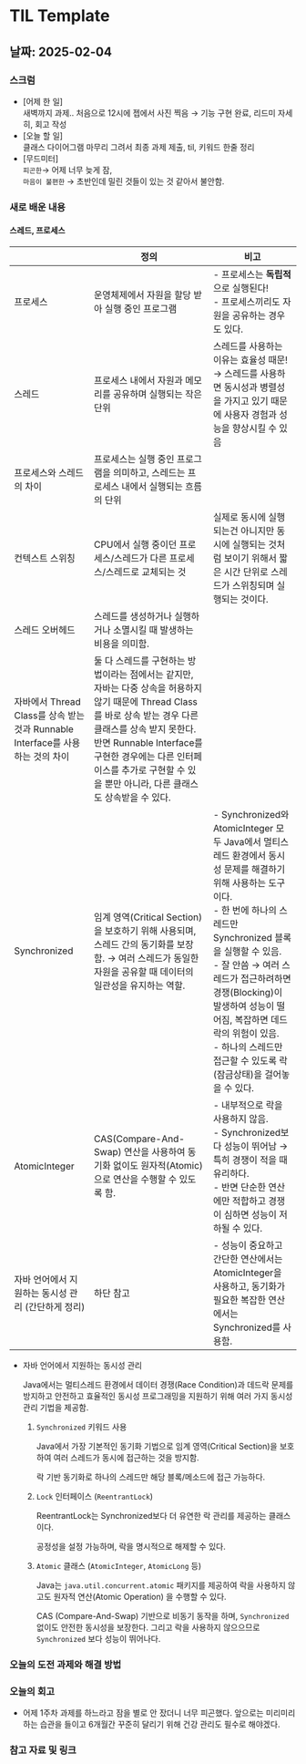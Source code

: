 # TIL Template

## 날짜: 2025-02-04

### 스크럼
- [어제 한 일] <br> 
새벽까지 과제.. 처음으로 12시에 젭에서 사진 찍음 → 기능 구현 완료, 리드미 자세히, 회고 작성
- [오늘 할 일] <br> 
클래스 다이어그램 마무리 그려서 최종 과제 제출, til, 키워드 한줄 정리
- [무드미터] <br> 
`피곤한`→ 어제 너무 늦게 잠,
  <br>`마음이 불편한` → 초반인데 밀린 것들이 있는 것 같아서 불안함.

### 새로 배운 내용
#### 스레드, 프로세스
|  | 정의 | 비고                                                                            |
| --- | --- |-------------------------------------------------------------------------------|
| 프로세스 | 운영체제에서 자원을 할당 받아 실행 중인 프로그램 | - 프로세스는 **독립적**으로 실행된다! <br>- 프로세스끼리도 자원을 공유하는 경우도 있다.                        |
| 스레드 | 프로세스 내에서 자원과 메모리를 공유하며 실행되는 작은 단위 | 스레드를 사용하는 이유는 효율성 때문! → 스레드를 사용하면 동시성과 병렬성을 가지고 있기 때문에 사용자 경험과 성능을 향상시킬 수 있음  |
| 프로세스와 스레드의 차이 | 프로세스는 실행 중인 프로그램을 의미하고, 스레드는 프로세스 내에서 실행되는 흐름의 단위 |                                                                               |
| 컨텍스트 스위칭 | CPU에서 실행 중이던 프로세스/스레드가 다른 프로세스/스레드로 교체되는 것 | 실제로 동시에 실행되는건 아니지만 동시에 실행되는 것처럼 보이기 위해서 짧은 시간 단위로 스레드가 스위칭되며 실행되는 것이다.        |
| 스레드 오버헤드 | 스레드를 생성하거나 실행하거나 소멸시킬 때 발생하는 비용을 의미함. |                                                                               |
| 자바에서 Thread Class를 상속 받는 것과 Runnable Interface를 사용하는 것의 차이 | 둘 다 스레드를 구현하는 방법이라는 점에서는 같지만, 자바는 다중 상속을 허용하지 않기 때문에 Thread Class를 바로 상속 받는 경우 다른 클래스를 상속 받지 못한다. 반면 Runnable Interface를 구현한 경우에는 다른 인터페이스를 추가로 구현할 수 있을 뿐만 아니라, 다른 클래스도 상속받을 수 있다. |                                                                               |
| Synchronized | 임계 영역(Critical Section)을 보호하기 위해 사용되며, 스레드 간의 동기화를 보장함. → 여러 스레드가 동일한 자원을 공유할 때 데이터의 일관성을 유지하는 역할. | - Synchronized와 AtomicInteger 모두 Java에서 멀티스레드 환경에서 동시성 문제를 해결하기 위해 사용하는 도구이다. <br>- 한 번에 하나의 스레드만 Synchronized 블록을 실행할 수 있음. <br>- 잘 안씀 → 여러 스레드가 접근하려하면 경쟁(Blocking)이 발생하여 성능이 떨어짐, 복잡하면 데드락의 위험이 있음. <br>- 하나의 스레드만 접근할 수 있도록 락(잠금상태)을 걸어놓을 수 있다. |
  | AtomicInteger | CAS(Compare-And-Swap) 연산을 사용하여 동기화 없이도 원자적(Atomic)으로 연산을 수행할 수 있도록 함. | - 내부적으로 락을 사용하지 않음.<br>- Synchronized보다 성능이 뛰어남 → 특히 경쟁이 적을 때 유리하다.<br>- 반면 단순한 연산에만 적합하고 경쟁이 심하면 성능이 저하될 수 있다. |
  | 자바 언어에서 지원하는 동시성 관리 (간단하게 정리) | 하단 참고 | - 성능이 중요하고 간단한 연산에서는 AtomicInteger을 사용하고, 동기화가 필요한 복잡한 연산에서는 Synchronized를 사용함. |
- 자바 언어에서 지원하는 동시성 관리

  Java에서는 멀티스레드 환경에서 데이터 경쟁(Race Condition)과 데드락 문제를 방지하고 안전하고 효율적인 동시성 프로그래밍을 지원하기 위해 여러 가지 동시성 관리 기법을 제공함.

    1. `Synchronized` 키워드 사용

       Java에서 가장 기본적인 동기화 기법으로 임계 영역(Critical Section)을 보호하여 여러 스레드가 동시에 접근하는 것을 방지함.

       락 기반 동기화로 하나의 스레드만 해당 블록/메소드에 접근 가능하다.

    2. `Lock` 인터페이스 (`ReentrantLock`)

       ReentrantLock는 Synchronized보다 더 유연한 락 관리를 제공하는 클래스이다.

       공정성을 설정 가능하며, 락을 명시적으로 해제할 수 있다.

    3. `Atomic` 클래스 (`AtomicInteger`, `AtomicLong` 등)

       Java는 `java.util.concurrent.atomic` 패키지를 제공하여 락을 사용하지 않고도 원자적 연산(Atomic Operation) 을 수행할 수 있다.

       CAS (Compare-And-Swap) 기반으로 비동기 동작을 하며, `Synchronized` 없이도 안전한 동시성을 보장한다. 그리고 락을 사용하지 않으으므로 `Synchronized` 보다 성능이 뛰어나다.



### 오늘의 도전 과제와 해결 방법

### 오늘의 회고
- 어제 1주차 과제를 하느라고 잠을 별로 안 잤더니 너무 피곤했다. 앞으로는 미리미리 하는 습관을 들이고 6개월간 꾸준히 달리기 위해 건강 관리도 필수로 해야겠다.

### 참고 자료 및 링크
